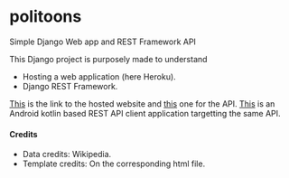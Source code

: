 # politoons
Simple Django Web app and REST Framework API

This Django project is purposely made to understand
* Hosting a web application (here Heroku).
* Django REST Framework.

[This](https://politoons.herokuapp.com) is the link to the hosted website 
and [this](https://politoons.herokuapp.com/myapp/api/) one for the API.
[This](https://github.com/dev-ritik/Politoons-Android) is an Android kotlin based REST API client application targetting the
same API.

#### Credits
* Data credits: Wikipedia.
* Template credits: On the corresponding html file.
